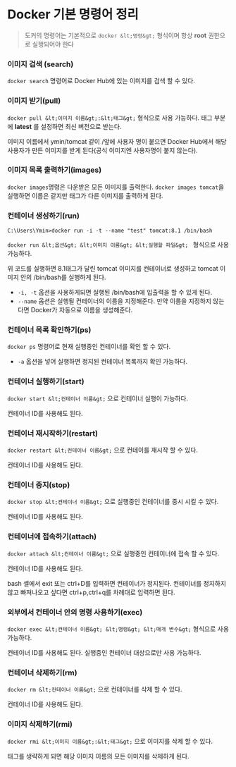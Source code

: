 # Docker 기본 명령어 정리

> 도커의 명령어는 기본적으로 `docker &lt;명령&gt;` 형식이며 항상 **root** 권한으로 실행되어야 한다



### 이미지 검색 (search)

`docker search` 명령어로 Docker Hub에 있는 이미지를 검색 할 수 있다. 



### 이미지 받기(pull)

`docker pull &lt;이미지 이름&gt;:&lt;태그&gt;` 형식으로 사용 가능하다. 태그 부분에 **latest** 를 설정하면 최신 버전으로 받는다.

이미지 이름에서 ymin/tomcat 같이 /앞에 사용자 명이 붙으면 Docker Hub에서 해당 사용자가 만든 이미지를 받게 된다(공식 이미지엔 사용자명이 붙지 않는다).



### 이미지 목록 출력하기(images)

`docker images`명령은 다운받은 모든 이미지를 출력한다. `docker images tomcat`을 실행하면 이름은 같지만 태그가 다른 이미지를 출력하게 된다.



### 컨테이너 생성하기(run)

```shell
C:\Users\Ymin>docker run -i -t --name "test" tomcat:8.1 /bin/bash
```

`docker run &lt;옵션&gt; &lt;이미지 이름&gt; &lt;실행할 파일&gt; `  형식으로 사용 가능하다.

위 코드를 실행하면 8.1태그가 달린 tomcat 이미지를 컨테이너로 생성하고 tomcat 이미지 안의 /bin/bash를 실행하게 된다. 

* `-i, -t` 옵션을 사용하게되면 실행된 /bin/bash에 입출력을 할 수 있게 된다.
* `--name` 옵션은 실행될 컨테이너의 이름을 지정해준다. 만약 이름을 지정하지 않는다면 Docker가 자동으로 이름을 생성해준다. 



### 컨테이너 목록 확인하기(ps)

`docker ps` 명령어로 현재 실행중인 컨테이너를 확인 할 수 있다. 

* `-a` 옵션을 넣어 실행하면 정지된 컨테이너 목록까지 확인 가능하다.



### 컨테이너 실행하기(start)

`docker start &lt;컨테이너 이름&gt;` 으로 컨테이너 실행이 가능하다.

컨테이너 ID를 사용해도 된다. 



### 컨테이너 재시작하기(restart)

`docker restart &lt;컨테이너 이름&gt;` 으로 컨테이를 재시작 할 수 있다.

컨테이너 ID를 사용해도 된다.



### 컨테이너 중지(stop)

`docker stop &lt;컨테이너 이름&gt;`  으로 실행중인 컨테이너를 중시 시킬 수 있다.

컨테이너 ID를 사용해도 된다.



### 컨테이너에 접속하기(attach)

`docker attach &lt;컨테이너 이름&gt;` 으로 실행중인 컨테이너에 접속 할 수 있다.

컨테이너 ID를 사용해도 된다.

bash 셸에서 exit 또는 ctrl+D를 입력하면 컨테이너가 정지된다. 컨테이너를 정지하지 않고 빠져나오고 싶다면 ctrl+p,ctrl+q를 차례대로 입력하면 된다.



### 외부에서 컨테이너 안의 명령 사용하기(exec)

`docker exec &lt;컨테이너 이름&gt; &lt;명령&gt; &lt;매개 변수&gt;` 형식으로 사용 가능하다.

컨테이너 ID를 사용해도 된다. 실행중인 컨테이너 대상으로만 사용 가능하다.



### 컨테이너 삭제하기(rm)

`docker rm &lt;컨테이너 이름&gt;` 으로 컨테이너를 삭제 할 수 있다.

컨테이너 ID를 사용해도 된다.



### 이미지 삭제하기(rmi)

`docker rmi &lt;이미지 이름&gt;:&lt;태그&gt;` 으로 이미지를 삭제 할 수 있다.

태그를 생략하게 되면 해당 이미지 이름의 모든 이미지를 삭제하게 된다.
